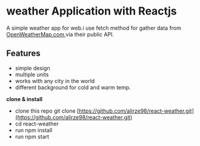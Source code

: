# weather Application with Reactjs
A simple weather app for web.i use fetch method for gather  data from [OpenWeatherMap.com](http://www.openweathermap.org),via their public API.


## Features 
- simple design
- multiple units
- works with any city in the world
- different background for cold and warm temp.


**clone & install** 
- clone this repo git clone [https://github.com/alirze98/react-weather.git](https://github.com/alirze98/react-weather.git)
- cd react-weather
- run npm install
- run npm start
 
 

